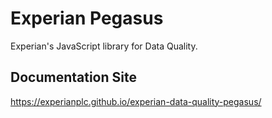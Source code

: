 # Experian Pegasus
Experian's JavaScript library for Data Quality.

## Documentation Site
https://experianplc.github.io/experian-data-quality-pegasus/
